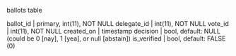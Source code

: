 ballots table

ballot_id       | primary, int(11), NOT NULL
delegate_id     | int(11), NOT NULL
vote_id         | int(11), NOT NULL
created_on      | timestamp
decision        | bool, default: NULL (could be 0 [nay], 1 [yea], or null [abstain])
is_verified     | bool, default: FALSE (0)